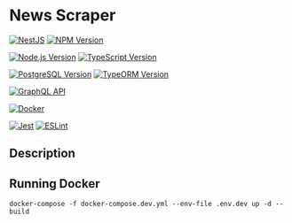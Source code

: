 
# News Scraper

</p>
<a href="https://nestjs.com/" target="_blank"> <img src="https://img.shields.io/badge/NestJS-Framework-red.svg" alt="NestJS" /></a>
<a href="https://www.npmjs.com/~nestjscore" target="_blank"> <img src="https://img.shields.io/npm/v/@nestjs/core.svg" alt="NPM Version" /></a>
</p>
<a href="https://nodejs.org/" target="_blank"> <img src="https://img.shields.io/badge/Node.js-16%2B-green.svg" alt="Node.js Version" /></a>
<a href="https://www.typescriptlang.org/" target="_blank"> <img src="https://img.shields.io/badge/TypeScript-4%2B-blue.svg" alt="TypeScript Version" /></a>
</p>
<a href="https://www.postgresql.org/" target="_blank"> <img src="https://img.shields.io/badge/PostgreSQL-14%2B-blue.svg" alt="PostgreSQL Version" /></a>
<a href="https://typeorm.io/" target="_blank"> <img src="https://img.shields.io/badge/TypeORM-0.3%2B-orange.svg" alt="TypeORM Version" /></a>
</p>
<a href="https://graphql.org/" target="_blank"> <img src="https://img.shields.io/badge/GraphQL-API-red.svg" alt="GraphQL API" /></a>
</p>
<a href="https://www.docker.com/" target="_blank"> <img src="https://img.shields.io/badge/Docker-Enabled-blue.svg" alt="Docker" /></a>
</p>
<a href="https://jestjs.io/" target="_blank"> <img src="https://img.shields.io/badge/Jest-Testing-brightgreen.svg" alt="Jest" /></a>
<a href="https://eslint.org/" target="_blank"> <img src="https://img.shields.io/badge/ESLint-Linting-purple.svg" alt="ESLint" /></a>
</p>


## Description


## Running Docker

`docker-compose -f docker-compose.dev.yml --env-file .env.dev up -d --build
`
